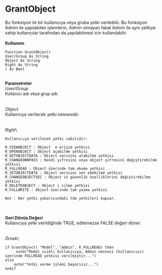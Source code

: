 # GrantObject

Bu fonksiyon ile bir kullanıcıya veya gruba yetki verilebilir. Bu fonksiyon Admin ile yapılabilen işlemlerin, Admin olmayan fakat Admin ile aynı yetkiye sahip kullanıcılar tarafından da yapılabilmesi icin kullanılabilir.\
\
**Kullanımı**

```
Function GrantObject(
User/Group As String
Object As String
Right As String
) As Bool
```

\
**Parametreler**\
_User/Group_\
Kullanıcı adı veya grup adı.\
\
\
_Object_\
Kullanıcıya verilecek yetki nesnesidir.\
\
\
_Right_\


```
Kullanıcıya verilecek yetki sabitidir:

R_VIEWOBJECT : Object  e erişim yetkisi
R_OPENOBJECT : Object açabilme yetkisi
R_GETOBJECTDATA : Object verisini alabilme yetkisi
R_CHANGEOWNPASS : Kendi şifresini veya object şifresini değiştirebilme yetkisi
R_FULLREAD : Object üzerinde tam okuma yetkisi
R_SETOBJECTDATA : Object verisini set edebilme yetkisi
R_CHANGEOBJECTSEC : Object in güvenlik özelliklerini değiştirebilme yetkisi
R_DELETEOBJECT : Object i silme yetkisi
R_FULLWRITE : Object üzerinde tam yazma yetkisi 

Not : Her yetki yukarısındaki tüm yetkileri kapsar.

```

\
\
**Geri Dönüş Değeri**\
Kullanıcıya yetki verildiğinde TRUE, edilemezse FALSE değeri döner.\
\
\
_Örnek_\


```
if GrantObject( "Model", "Admin", R_FULLREAD) then
     outm("Model isimli kullanıcıya, Admin nesnesi (kullanıcısı) üzerinde FULLREAD yetkisi verilmiştir...")
else
    outm("Yetki verme işlemi başarısız...")
endif
```
